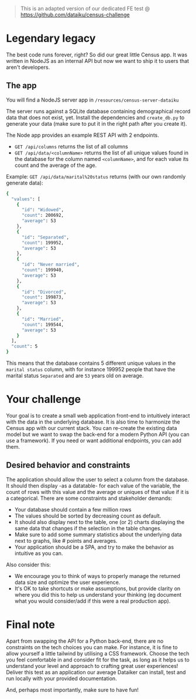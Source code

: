 
> This is an adapted version of our dedicated FE test @ https://github.com/dataiku/census-challenge

 # Legendary legacy

The best code runs forever, right? So did our great little Census app. It was written in NodeJS as an internal API but now we want to ship it to users that aren't developers.

## The app
You will find a NodeJS server app in `/resources/census-server-dataiku`

The server runs against a SQLite database containing demographical record data that does not exist, yet. Install the dependencies and `create_db.py` to generate your data (make sure to put it in the right path after you create it). 

The Node app provides an example REST API with 2 endpoints. 

- `GET /api/columns` returns the list of all columns
- `GET /api/data/<columnName>` returns the list of all unique values found in the database for the column named `<columnName>`, and for each value its count and the average of the age.

Example: `GET /api/data/marital%20status` returns (with our own randomly generate data):

```sh
{
  "values": [
    {
      "id": "Widowed",
      "count": 200692,
      "average": 53
    },
    {
      "id": "Separated",
      "count": 199952,
      "average": 53
    },
    {
      "id": "Never married",
      "count": 199940,
      "average": 53
    },
    {
      "id": "Divorced",
      "count": 199873,
      "average": 53
    },
    {
      "id": "Married",
      "count": 199544,
      "average": 53
    }
  ],
  "count": 5
}

```

This means that the database contains 5 different unique values in the `marital status` column, with for instance 199952 people that have the marital status `Separated` and are `53` years old on average. 

# Your challenge
Your goal is to create a small web application front-end to intuitively interact with the data in the underlying database. It is also time to harmonize the Census app with our current stack. You can re-create the existing data model but we want to swap the back-end for a modern Python API (you can use a framework). If you need or want additional endpoints, you can add them.

## Desired behavior and constraints
The application should allow the user to select a column from the database. It should then display -as a datatable- for each value of the variable, the count of rows with this value and the average or uniques of that value if it is a categorical. There are some constraints and stakeholder demands:

- Your database should contain a few million rows
- The values should be sorted by decreasing count as default.
- It should also display next to the table, one (or 2) charts displaying the same data that changes if the selection in the table changes. 
- Make sure to add some summary statistics about the underlying data next to graphs, like # points and averages.
- Your application should be a SPA, and try to make the behavior as intuitive as you can.

Also consider this:
- We encourage you to think of ways to properly manage the returned data size and optimize the user experience. 
- It's OK to take shortcuts or make assumptions, but provide clarity on where you did this to help us understand your thinking (eg document what you would consider/add if this were a real production app). 

# Final note
Apart from swapping the API for a Python back-end, there are no constraints on the tech choices you can make. For instance, it is fine to allow yourself a little tailwind by utilising a CSS framework. Choose the tech you feel comfortable in and consider fit for the task, as long as it helps us to understand your level and approach to crafting great user experiences! Deliver this test as an application our average Dataiker can install, test and run locally with your provided documentation. 

And, perhaps most importantly, make sure to have fun!